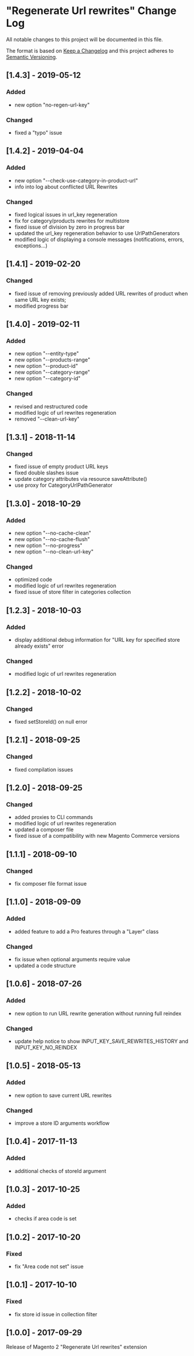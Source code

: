 # "Regenerate Url rewrites" Change Log

All notable changes to this project will be documented in this file.

The format is based on [Keep a Changelog](http://keepachangelog.com/) and this project adheres to [Semantic Versioning](http://semver.org/).

## [1.4.3] - 2019-05-12
### Added
- new option "no-regen-url-key"

### Changed
- fixed a "typo" issue

## [1.4.2] - 2019-04-04
### Added
- new option "--check-use-category-in-product-url"
- info into log about conflicted URL Rewrites

### Changed
- fixed logical issues in url_key regeneration
- fix for category/products rewrites for multistore
- fixed issue of division by zero in progress bar
- updated the url_key regeneration behavior to use UrlPathGenerators
- modified logic of displaying a console messages (notifications, errors, exceptions...)

## [1.4.1] - 2019-02-20
### Changed
- fixed issue of removing previously added URL rewrites of product when same URL key exists;
- modified progress bar

## [1.4.0] - 2019-02-11
### Added
- new option "--entity-type"
- new option "--products-range"
- new option "--product-id"
- new option "--category-range"
- new option "--category-id"

### Changed
- revised and restructured code
- modified logic of url rewrites regeneration
- removed "--clean-url-key"

## [1.3.1] - 2018-11-14
### Changed
- fixed issue of empty product URL keys
- fixed double slashes issue
- update category attributes via resource saveAttribute()
- use proxy for CategoryUrlPathGenerator

## [1.3.0] - 2018-10-29
### Added
- new option "--no-cache-clean"
- new option "--no-cache-flush"
- new option "--no-progress"
- new option "--no-clean-url-key"

### Changed
- optimized code
- modified logic of url rewrites regeneration
- fixed issue of store filter in categories collection

## [1.2.3] - 2018-10-03
### Added
- display additional debug information for "URL key for specified store already exists" error

### Changed
- modified logic of url rewrites regeneration

## [1.2.2] - 2018-10-02
### Changed
- fixed setStoreId() on null error

## [1.2.1] - 2018-09-25
### Changed
- fixed compilation issues

## [1.2.0] - 2018-09-25
### Changed
- added proxies to CLI commands
- modified logic of url rewrites regeneration
- updated a composer file
- fixed issue of a compatibility with new Magento Commerce versions

## [1.1.1] - 2018-09-10
### Changed
- fix composer file format issue

## [1.1.0] - 2018-09-09
### Added
- added feature to add a Pro features through a "Layer" class

### Changed
- fix issue when optional arguments require value
- updated a code structure

## [1.0.6] - 2018-07-26
### Added
- new option to run URL rewrite generation without running full reindex

### Changed
- update help notice to show INPUT_KEY_SAVE_REWRITES_HISTORY and INPUT_KEY_NO_REINDEX

## [1.0.5] - 2018-05-13
### Added
- new option to save current URL rewrites

### Changed
- improve a store ID arguments workflow

## [1.0.4] - 2017-11-13
### Added
- additional checks of storeId argument

## [1.0.3] - 2017-10-25
### Added
- checks if area code is set

## [1.0.2] - 2017-10-20
### Fixed
- fix "Area code not set" issue

## [1.0.1] - 2017-10-10
### Fixed
- fix store id issue in collection filter

## [1.0.0] - 2017-09-29
Release of Magento 2 "Regenerate Url rewrites" extension
